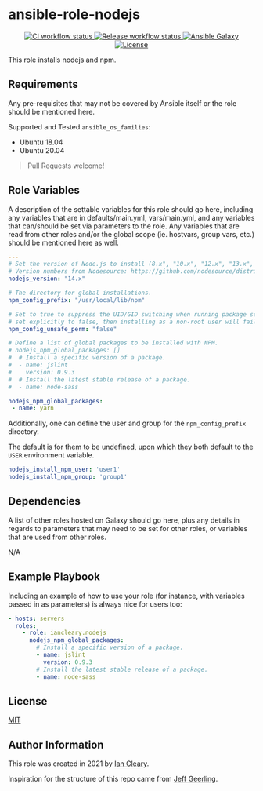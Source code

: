 ansible-role-nodejs
=========

<p align="center">

<a href="https://github.com/iancleary/ansible-role-nodejs/actions?query=workflow%3Aci" target="_blank">
    <img src="https://github.com/iancleary/ansible-role-nodejs/workflows/CI/badge.svg" alt="CI workflow status">
</a>

<a href="https://github.com/iancleary/ansible-role-nodejs/actions?query=workflow%3Arelease" target="_blank">
    <img src="https://github.com/iancleary/ansible-role-nodejs/workflows/Release/badge.svg" alt="Release workflow status">
</a>
<a href="https://galaxy.ansible.com/iancleary/nodejs" target="_blank">
    <img src="https://img.shields.io/badge/ansible--galaxy-iancleary.nodejs-blue.svg" alt="Ansible Galaxy">
</a>
<a href="https://raw.githubusercontent.com/iancleary/ansible-role-nodejs/main/LICENSE" target="_blank">
    <img src="https://img.shields.io/badge/license-MIT-blue.svg" alt="License">
</a>
</p>

This role installs nodejs and npm.

Requirements
------------

Any pre-requisites that may not be covered by Ansible itself or the role should be mentioned here.

Supported and Tested `ansible_os_families`:

* Ubuntu 18.04
* Ubuntu 20.04

> Pull Requests welcome!

Role Variables
--------------

A description of the settable variables for this role should go here, including any variables that are in defaults/main.yml, vars/main.yml, and any variables that can/should be set via parameters to the role. Any variables that are read from other roles and/or the global scope (ie. hostvars, group vars, etc.) should be mentioned here as well.

```yaml
---
# Set the version of Node.js to install (8.x", "10.x", "12.x", "13.x", etc.).
# Version numbers from Nodesource: https://github.com/nodesource/distributions
nodejs_version: "14.x"

# The directory for global installations.
npm_config_prefix: "/usr/local/lib/npm"

# Set to true to suppress the UID/GID switching when running package scripts. If
# set explicitly to false, then installing as a non-root user will fail.
npm_config_unsafe_perm: "false"

# Define a list of global packages to be installed with NPM.
# nodejs_npm_global_packages: []
#  # Install a specific version of a package.
#  - name: jslint
#    version: 0.9.3
#  # Install the latest stable release of a package.
#  - name: node-sass

nodejs_npm_global_packages:
 - name: yarn
```

Additionally, one can define the user and group for the `npm_config_prefix` directory.

The default is for them to be undefined, upon which they both  default to the `USER` environment variable.

```yaml
nodejs_install_npm_user: 'user1'
nodejs_install_npm_group: 'group1'
```

Dependencies
------------

A list of other roles hosted on Galaxy should go here, plus any details in regards to parameters that may need to be set for other roles, or variables that are used from other roles.

N/A

Example Playbook
----------------

Including an example of how to use your role (for instance, with variables passed in as parameters) is always nice for users too:

```yaml
- hosts: servers
  roles:
    - role: iancleary.nodejs
      nodejs_npm_global_packages:
        # Install a specific version of a package.
        - name: jslint
          version: 0.9.3
        # Install the latest stable release of a package.
        - name: node-sass
```

License
-------

[MIT](LICENSE)

Author Information
------------------

This role was created in 2021 by [Ian Cleary](https://iancleary.dev).

Inspiration for the structure of this repo came from [Jeff Geerling](https://github.com/geerlingguy/ansible-role-nodejs).
